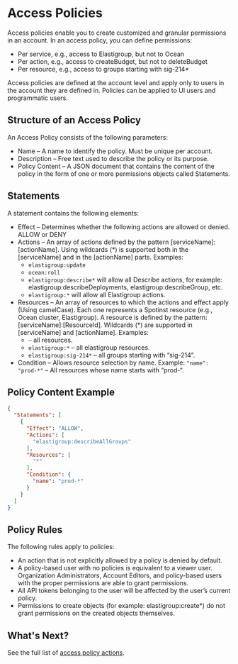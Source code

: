 # Access Policies

Access policies enable you to create customized and granular permissions in an account. In an access policy, you can define permissions:
* Per service, e.g., access to Elastigroup, but not to Ocean
* Per action, e.g., access to createBudget, but not to deleteBudget
* Per resource, e.g., access to groups starting with sig-214*

Access policies are defined at the account level and apply only to users in the account they are defined in. Policies can be applied to UI users and programmatic users.

## Structure of an Access Policy

An Access Policy consists of the following parameters:

* Name – A name to identify the policy. Must be unique per account.
* Description – Free text used to describe the policy or its purpose.
* Policy Content – A JSON document that contains the content of the policy in the form of one or more permissions objects called Statements.

## Statements

A statement contains the following elements:
* Effect –  Determines whether the following actions are allowed or denied. ALLOW or DENY
* Actions – An array of actions defined by the pattern [serviceName]:[actionName]. Using wildcards (*) is supported both in the [serviceName] and in the [actionName] parts. Examples:
  * `elastigroup:update`
  * `ocean:roll`
  * `elastigroup:describe*` will allow all Describe actions, for example: elastigroup:describeDeployments, elastigroup:describeGroup, etc.
  * `elastigroup:*` will allow all Elastigroup actions.
* Resources – An array of resources to which the actions and effect apply (Using camelCase). Each one represents a Spotinst resource (e.g., Ocean cluster, Elastigroup). A resource is defined by the pattern: [serviceName]:[ResourceId]. Wildcards (*) are supported in [serviceName] and [actionName]. Examples:
  * `–` all resources.
  * `elastigroup:*` – all elastigroup resources.
  * `elastigroup:sig-214*` – all groups starting with “sig-214”.
* Condition – Allows resource selection by name. Example:
`"name": "prod-*"` – All resources whose name starts with “prod-“.

## Policy Content Example
```json
{
  "Statements": [
    {
      "Effect": "ALLOW",
      "Actions": [
        "elastigroup:describeAllGroups"        
      ],
      "Resources": [
        "*"
      ],
      "Condition": {
        "name": "prod-*"
      }
    }
  ]
}
```

## Policy Rules

The following rules apply to policies:
* An action that is not explicitly allowed by a policy is denied by default.
* A policy-based user with no policies is equivalent to a viewer user.
Organization Administrators, Account Editors, and policy-based users with the proper permissions are able to grant permissions.
* All API tokens belonging to the user will be affected by the user’s current policy.
* Permissions to create objects (for example: elastigroup:create*) do not grant permissions on the created objects themselves.

## What's Next?

See the full list of [access policy actions](administration/access-policies/access-policy-actions.md).
